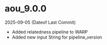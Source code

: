 # aou_9.0.0
2025-09-05 (Dateof Last Commit)

* Added relatedness pipeline to WARP
* Added new input String for pipeline_version
